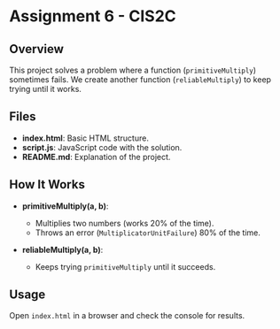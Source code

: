 # Assignment 6 - CIS2C

## Overview
This project solves a problem where a function (`primitiveMultiply`) sometimes fails. We create another function (`reliableMultiply`) to keep trying until it works.

## Files
- **index.html**: Basic HTML structure.
- **script.js**: JavaScript code with the solution.
- **README.md**: Explanation of the project.

## How It Works
- **primitiveMultiply(a, b)**:
  - Multiplies two numbers (works 20% of the time).
  - Throws an error (`MultiplicatorUnitFailure`) 80% of the time.
  
- **reliableMultiply(a, b)**:
  - Keeps trying `primitiveMultiply` until it succeeds.

## Usage
Open `index.html` in a browser and check the console for results.
